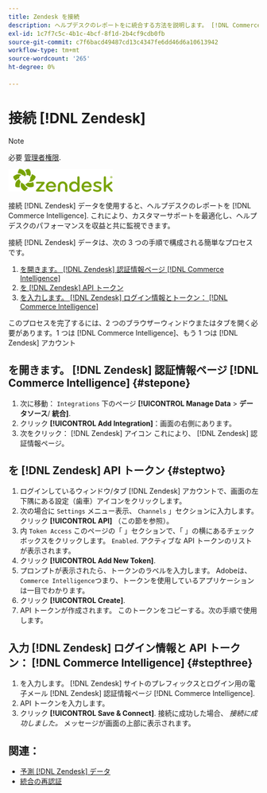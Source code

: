 ```yaml
---
title: Zendesk を接続
description: ヘルプデスクのレポートをに統合する方法を説明します。 [!DNL Commerce Intelligence].
exl-id: 1c7f7c5c-4b1c-4bcf-8f1d-2b4cf9cdb0fb
source-git-commit: c7f6bacd49487cd13c4347fe6dd46d6a10613942
workflow-type: tm+mt
source-wordcount: '265'
ht-degree: 0%

---
```


# 接続 [!DNL Zendesk]

>[!NOTE]
>
>必要 [管理者権限](../../../administrator/user-management/user-management.md).

![](../../../assets/Zendesk_logo.png)

接続 [!DNL Zendesk] データを使用すると、ヘルプデスクのレポートを [!DNL Commerce Intelligence]. これにより、カスタマーサポートを最適化し、ヘルプデスクのパフォーマンスを収益と共に監視できます。

接続 [!DNL Zendesk] データは、次の 3 つの手順で構成される簡単なプロセスです。

1. [を開きます。 [!DNL Zendesk] 認証情報ページ [!DNL Commerce Intelligence]](#stepone)
1. [を [!DNL Zendesk] API トークン](#steptwo)
1. [を入力します。 [!DNL Zendesk] ログイン情報とトークン： [!DNL Commerce Intelligence]](#stepthree)

このプロセスを完了するには、2 つのブラウザーウィンドウまたはタブを開く必要があります。1 つは [!DNL Commerce Intelligence]、もう 1 つは [!DNL Zendesk] アカウント

## を開きます。 [!DNL Zendesk] 認証情報ページ [!DNL Commerce Intelligence] {#stepone}

1. 次に移動： `Integrations` 下のページ **[!UICONTROL Manage Data** > **&#x200B;データソース&#x200B;**/ **統合]**.
1. クリック **[!UICONTROL Add Integration]**：画面の右側にあります。
1. 次をクリック： [!DNL Zendesk] アイコン これにより、 [!DNL Zendesk] 認証情報ページ。

## を [!DNL Zendesk] API トークン {#steptwo}

1. ログインしているウィンドウ/タブ [!DNL Zendesk] アカウントで、画面の左下隅にある設定（歯車）アイコンをクリックします。
1. 次の場合に `Settings` メニュー表示、 `Channels` 」セクションに入力します。 クリック **[!UICONTROL API]** （この節を参照）。
1. 内 `Token Access` このページの「 」セクションで、「 」の横にあるチェックボックスをクリックします。 `Enabled`. アクティブな API トークンのリストが表示されます。
1. クリック **[!UICONTROL Add New Token]**.
1. プロンプトが表示されたら、トークンのラベルを入力します。 Adobeは、 `Commerce Intelligence`つまり、トークンを使用しているアプリケーションは一目でわかります。
1. クリック **[!UICONTROL Create]**.
1. API トークンが作成されます。 このトークンをコピーする。次の手順で使用します。

## 入力 [!DNL Zendesk] ログイン情報と API トークン： [!DNL Commerce Intelligence] {#stepthree}

1. を入力します。 [!DNL Zendesk] サイトのプレフィックスとログイン用の電子メール [!DNL Zendesk] 認証情報ページ [!DNL Commerce Intelligence].
1. API トークンを入力します。
1. クリック **[!UICONTROL Save & Connect]**. 接続に成功した場合、 *接続に成功しました。* メッセージが画面の上部に表示されます。

## 関連：

* [予測 [!DNL Zendesk] データ](../integrations/exp-zendesk-data.md)
* [統合の再認証](https://experienceleague.adobe.com/docs/commerce-knowledge-base/kb/how-to/mbi-reauthenticating-integrations.html)
